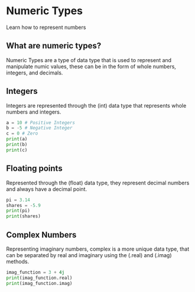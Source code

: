 # Numeric Types
Learn how to represent numbers

## What are numeric types?

Numeric Types are a type of data type that is used to represent and manipulate numic values, these can be in the form of whole numbers, integers, and decimals.

## Integers
Integers are represented through the (int) data type that represents whole numbers and integers.

```python
a = 10 # Positive Integers
b = -5 # Negative Integer
c = 0 # Zero
print(a)
print(b)
print(c)
```
## Floating points
Represented through the (float) data type, they represent decimal numbers and always have a decimal point.

```python
pi = 3.14
shares = -5.9
print(pi)
print(shares)
```

## Complex Numbers
Representing imaginary numbers, complex is a more unique data type, that can be separated by real and imaginary using the (.real) and (.imag) methods.

```python
imag_function = 3 + 4j
print(imag_function.real)
print(imag_function.imag)
```